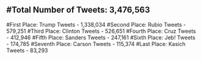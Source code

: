 #Total Number of Tweets: 3,476,563 
---
#First Place: Trump Tweets - 1,338,034
#Second Place: Rubio Tweets - 579,251
#Third Place: Clinton Tweets - 526,651
#Fourth Place: Cruz Tweets - 412,946
#Fifth Place: Sanders Tweets - 247,161
#Sixth Place: Jeb! Tweets - 174,785
#Seventh Place: Carson Tweets - 115,374
#Last Place: Kasich Tweets - 83,293
